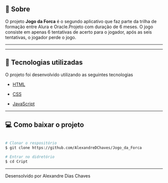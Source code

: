 ## 🎯 Sobre

O projeto **Jogo da Forca** é o segundo aplicativo que faz parte da trilha de formação entre Alura e Oracle.Projeto com duração de 6 meses. 
O jogo consiste em apenas 6 tentativas de acerto  para o jogador, após as seis tentativas, o jogador perde o jogo. 

---



---

## 🚀 Tecnologias utilizadas

O projeto foi desenvolvido utilizando as seguintes tecnologias

- [HTML](https://www.w3schools.com/html/)
- [CSS](https://www.w3schools.com/css/default.asp)

- [JavaScript](https://developer.mozilla.org/pt-BR/docs/Web/JavaScript)

---

## 💻 Como baixar o projeto 

```bash

# Clonar o respositório
$ git clone https://github.com/AlexandreDChaves/Jogo_da_Forca

# Entrar no didretório
$ cd Cript
```

---

Desensolvido por Alexandre Dias Chaves
